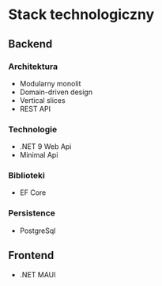 # Stack technologiczny

## Backend
### Architektura
* Modularny monolit
* Domain-driven design
* Vertical slices
* REST API
### Technologie
* .NET 9 Web Api
* Minimal Api
### Biblioteki
* EF Core
### Persistence
* PostgreSql

## Frontend
* .NET MAUI
